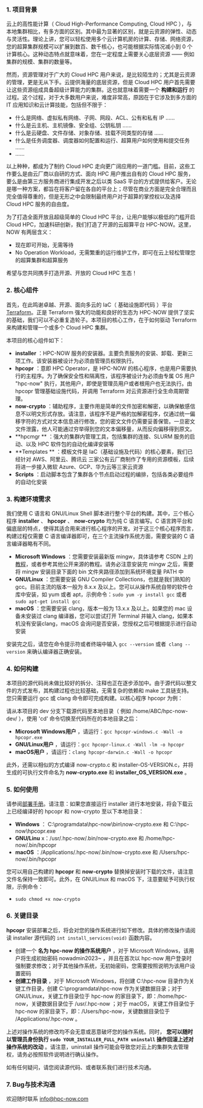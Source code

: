 ### 1. 项目背景

云上的高性能计算（ Cloud High-Performance Computing, Cloud HPC ），与本地集群相比，有多方面的区别。其中最为显著的区别，就是云资源的弹性、动态与灵活性。理论上讲，您可以轻松使用多个云计算机房的计算、存储、网络资源，您的超算集群规模可以扩展到数百、数千核心，也可能根据实际情况减小到 0 个计算核心。这种动态特点就意味着，您在一定程度上需要关心底层资源 —— 例如集群的规模、集群的数量等。

然而，资源管理对于广大的 Cloud HPC 用户来说，是比较陌生的；尤其是云资源的管理，更是无从下手。云提供海量的底层资源，但是 Cloud HPC 用户首先需要让这些资源组成具备超级计算能力的集群。这也就意味着需要一个  **构建和运行** 的过程。这个过程，对于大多数用户来说，难度非常高，原因在于它涉及到多方面的 IT 应用知识和云计算技能，包括但不限于：

- 什么是网络、虚拟私有网络、子网、网段、ACL、公有和私有 IP ……
- 什么是云主机、主机镜像、安全组、公钥私钥 ……
- 什么是云硬盘、文件存储、对象存储、挂载不同类型的存储 ……
- 什么是任务调度器、调度器如何配置和运行、超算用户如何使用和提交任务 ……
- ……

以上种种，都成为了制约 Cloud HPC 走向更广阔应用的一道门槛。目前，这些工作要么是由云厂商以自研的方式、面向 HPC 用户推出自有的 Cloud HPC 服务，要么是由第三方服务商进行集成开发之后以类 SaaS 平台的方式提供给客户。无论是哪一种方案，都旨在将客户留在各自的平台上；尽管在商业方面是完全合理而且完全值得尊重的，但是无形之中会限制最终用户对于超算的掌控权以及选择 Cloud HPC 服务的自由度。

为了打造全面开放且超级简单的 Cloud HPC 平台，让用户能够以极低的门槛开启 Cloud HPC，加速科研创新，我们打造了开源的云超算平台 HPC-NOW。这里，NOW 有两层含义：

- 现在即可开始，无需等待
- No Operation Workload，无需繁重的运行维护工作，即可在云上轻松管理您的超算集群和超算服务

希望与您共同携手打造开源、开放的 Cloud HPC 生态！

### 2. 核心组件

首先，在此鸣谢卓越、开源、面向多云的 IaC（ 基础设施即代码 ）平台 [Terraform](http://www.terraform.io)。正是 Terraform 强大的功能和良好的生态为 HPC-NOW 提供了坚实的基础，我们可以不必重复造轮子。本项目的核心工作，在于如何驱动 Terraform 来构建和管理一个或多个 Cloud HPC 集群。

本项目的核心组件如下：

-  **installer**  ：HPC-NOW 服务的安装器。主要负责服务的安装、卸载、更新三项工作。该安装器被设计为必须由管理员权限执行。
-  **hpcopr**     ：意即 HPC Operator，是 HPC-NOW 的核心程序，也是用户需要执行的主程序。为了确保安全性和隔离性，该程序被设计为必须由专属 OS 用户 "hpc-now" 执行，其他用户，即使是管理员用户或者根用户也无法执行。由 hpcopr 管理基础设施代码，并调用 Terraform 对云资源进行全生命周期管理。
-  **now-crypto** ：辅助程序，主要作用是简单的文件加密和解密，以确保敏感信息不以明文形式存放。请注意，该程序不是严格的加解密程序，仅通过统一偏移字符的方式对文本信息进行修改，您的密文文件仍需要妥善保管。一旦密文文件泄露，他人可能通过穷举得到您的文本偏移量，从而反向偏移得到原文。
-  **hpcmgr **    ：强大的集群内管理工具，包括集群的连接、SLURM 服务的启动、以及 HPC 软件包的自动化编译安装等
-  **Templates ** ：模板文件是 IaC（基础设施及代码）的核心要素，我们已经针对 AWS、阿里云、腾讯云 三家公有云厂商制作了专用的资源模板，后续将进一步接入微软 Azure、GCP、华为云等三家云资源
-  **Scripts**    ：启动脚本包含了集群各个节点启动过程的编排，包括各类必要组件的自动化安装

### 3. 构建环境需求

我们使用 C 语言和 GNU/Linux Shell 脚本进行整个平台的构建。其中，三个核心程序  **installer** 、 **hpcopr** 、 **now-crypto**  均为纯 C 语言编写。C 语言跨平台和偏底层的特点，使得其适合用来进行核心程序的开发。对于这三个核心程序而言，构建过程仅需要 C 语言编译器即可，在三个主流操作系统方面，需要安装的 C 语言编译器略有不同。

-  **Microsoft Windows** ：您需要安装最新版 mingw，具体请参考 CSDN 上的[教程](http://blog.csdn.net/LawssssCat/article/details/103407137)，或者参考其他公开来源的教程。请务必注意安装完 mingw 之后，需要将 mingw 安装目录下面的 bin 文件夹路径添加到系统环境变量 PATH 中 
-  **GNU/Linux** ：您需要安装 GNU Compiler Collections，也就是我们熟知的 gcc。目前主流的版本一般为 8.x.x 及以上。您可以从操作系统自带的软件仓库中安装，如 yum 或者 apt，示例命令：`sudo yum -y install gcc` 或者 `sudo apt-get install gcc`
-  **macOS** ：您需要安装 clang，版本一般为 13.x.x 及以上。如果您的 mac 设备未安装过 clang 编译器，您可以尝试打开 Terminal 并输入 clang，如果本机没有安装clang，macOS 会询问是否安装，您授权之后可根据提示进行自动安装

安装完之后，请您在命令提示符或者终端中输入 `gcc --version` 或者` clang --version` 来确认编译器正确安装。

### 4. 如何构建

本项目的源代码尚未做比较好的拆分、注释也正在逐步添加中。由于源代码以整文件的方式发布，其构建过程也比较基础，无需复杂的依赖和 make 工具链支持。您只需要运行 gcc 或 clang 命令即可完成构建。以核心程序 hpcopr 为例：

请从本项目的 dev 分支下载源代码至本地目录（ 例如 /home/ABC/hpc-now-dev/ ），使用 'cd' 命令切换至代码所在的本地目录之后：

-  **Microsoft Windows用户** ，请运行：`gcc hpcopr-windows.c -Wall -o hpcopr.exe`
-  **GNU/Linux用户** ，请运行：`gcc hpcopr-linux.c -Wall -lm -o hpcopr`
-  **macOS用户** ，请运行：`clang hpcopr-darwin.c -Wall -o hpcopr`

此外，还需以相似的方式编译 now-crypto.c 和 installer-OS-VERSION.c，并将生成的可执行文件命名为  **now-crypto.exe**  和  **installer_OS_VERSION.exe** 。

### 5. 如何使用

请参阅[部署手册](http://www.hpc-now.com/deploy)。请注意：如果您直接运行 installer 进行本地安装，将会下载云上已经编译好的 hpcopr 和 now-crypto 至以下本地目录：

- **Windows** ： C:\programdata\hpc-now\bin\now-crypto.exe 和 C:\hpc-now\hpcopr.exe
-  **GNU/Linu** x：/usr/.hpc-now/.bin/now-crypto.exe 和 /home/hpc-now/.bin/hpcopr
-  **macOS** ：/Applications/.hpc-now/.bin/now-crypto.exe 和 /Users/hpc-now/.bin/hpcopr

您可以用自己构建的  **hpcopr**  和  **now-crypto**  替换掉安装时下载的文件，请注意文件名保持一致即可。此外，在 GNU/Linux 和 macOS 下，注意要赋予可执行权限，示例命令： 
- `sudo chmod +x now-crypto`

### 6. 关键目录

 **hpcopr** 安装部署之后，将会对您的操作系统进行如下修改。具体的修改操作请阅读 installer 源代码的 `int install_services(void)` 函数内容。

- 创建一个 **名为 hpc-now 的操作系统用户** ，对于 Microsoft Windows，该用户将生成初始密码 nowadmin2023~ ，并且在首次以 hpc-now 用户登录时强制要求修改；对于其他操作系统，无初始密码，您需要按照说明为该用户设置密码
-  **创建工作目录** ，对于 Microsoft Windows，将创建 C:\hpc-now 目录作为关键工作目录，创建 C:\programdata\hpc-now 作为关键数据目录；对于 GNU/Linux，关键工作目录位于 hpc-now 的家目录下，即：/home/hpc-now，关键数据目录位于 /usr/.hpc-now ；对于 macOS，关键工作目录位于 hpc-now 的家目录下，即：/Users/hpc-now，关键数据目录位于 /Applications/.hpc-now 。

上述对操作系统的修改均不会无意或恶意破坏您的操作系统。同时， **您可以随时以管理员身份执行 `sudo YOUR_INSTALLER_FULL_PATH uninstall` 操作回滚上述对操作系统的改动** 。请注意，uninstall 操作可能会导致您对云上的集群失去管理权，请务必按照软件说明进行确认操作。

如有任何疑问，请您阅读源代码、或者联系我们进行技术沟通。

### 7. Bug与技术沟通
欢迎随时联系 info@hpc-now.com
